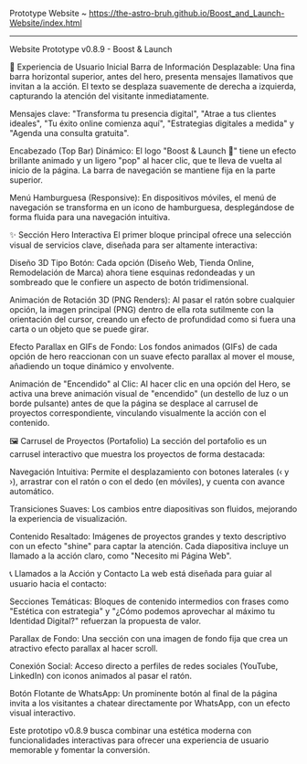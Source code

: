 Prototype Website ~ 
https://the-astro-bruh.github.io/Boost_and_Launch-Website/index.html 

- - -

Website Prototype v0.8.9 - Boost & Launch



🚀 Experiencia de Usuario Inicial
Barra de Información Desplazable: Una fina barra horizontal superior, antes del hero, presenta mensajes llamativos que invitan a la acción. El texto se desplaza suavemente de derecha a izquierda, capturando la atención del visitante inmediatamente.

Mensajes clave: "Transforma tu presencia digital", "Atrae a tus clientes ideales", "Tu éxito online comienza aquí", "Estrategias digitales a medida" y "Agenda una consulta gratuita".

Encabezado (Top Bar) Dinámico: El logo "Boost & Launch 🚀" tiene un efecto brillante animado y un ligero "pop" al hacer clic, que te lleva de vuelta al inicio de la página. La barra de navegación se mantiene fija en la parte superior.

Menú Hamburguesa (Responsive): En dispositivos móviles, el menú de navegación se transforma en un icono de hamburguesa, desplegándose de forma fluida para una navegación intuitiva.




✨ Sección Hero Interactiva
El primer bloque principal ofrece una selección visual de servicios clave, diseñada para ser altamente interactiva:

Diseño 3D Tipo Botón: Cada opción (Diseño Web, Tienda Online, Remodelación de Marca) ahora tiene esquinas redondeadas y un sombreado que le confiere un aspecto de botón tridimensional.

Animación de Rotación 3D (PNG Renders): Al pasar el ratón sobre cualquier opción, la imagen principal (PNG) dentro de ella rota sutilmente con la orientación del cursor, creando un efecto de profundidad como si fuera una carta o un objeto que se puede girar.

Efecto Parallax en GIFs de Fondo: Los fondos animados (GIFs) de cada opción de hero reaccionan con un suave efecto parallax al mover el mouse, añadiendo un toque dinámico y envolvente.

Animación de "Encendido" al Clic: Al hacer clic en una opción del Hero, se activa una breve animación visual de "encendido" (un destello de luz o un borde pulsante) antes de que la página se desplace al carrusel de proyectos correspondiente, vinculando visualmente la acción con el contenido.




🖼️ Carrusel de Proyectos (Portafolio)
La sección del portafolio es un carrusel interactivo que muestra los proyectos de forma destacada:

Navegación Intuitiva: Permite el desplazamiento con botones laterales (‹ y ›), arrastrar con el ratón o con el dedo (en móviles), y cuenta con avance automático.

Transiciones Suaves: Los cambios entre diapositivas son fluidos, mejorando la experiencia de visualización.

Contenido Resaltado: Imágenes de proyectos grandes y texto descriptivo con un efecto "shine" para captar la atención. Cada diapositiva incluye un llamado a la acción claro, como "Necesito mi Página Web".




📞 Llamados a la Acción y Contacto
La web está diseñada para guiar al usuario hacia el contacto:

Secciones Temáticas: Bloques de contenido intermedios con frases como "Estética con estrategia" y "¿Cómo podemos aprovechar al máximo tu Identidad Digital?" refuerzan la propuesta de valor.

Parallax de Fondo: Una sección con una imagen de fondo fija que crea un atractivo efecto parallax al hacer scroll.

Conexión Social: Acceso directo a perfiles de redes sociales (YouTube, LinkedIn) con iconos animados al pasar el ratón.

Botón Flotante de WhatsApp: Un prominente botón al final de la página invita a los visitantes a chatear directamente por WhatsApp, con un efecto visual interactivo.

Este prototipo v0.8.9 busca combinar una estética moderna con funcionalidades interactivas para ofrecer una experiencia de usuario memorable y fomentar la conversión.
